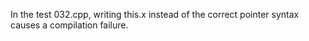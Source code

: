 In the test 032.cpp, writing this.x instead of the correct pointer syntax causes a compilation failure.